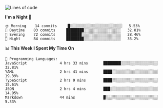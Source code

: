 <!--START_SECTION:waka-->
![Lines of code](https://img.shields.io/badge/From%20Hello%20World%20I%27ve%20Written-528293%20lines%20of%20code-blue)

**I'm a Night 🦉** 

```text
🌞 Morning    14 commits     █░░░░░░░░░░░░░░░░░░░░░░░░   5.53% 
🌆 Daytime    83 commits     ████████░░░░░░░░░░░░░░░░░   32.81% 
🌃 Evening    72 commits     ███████░░░░░░░░░░░░░░░░░░   28.46% 
🌙 Night      84 commits     ████████░░░░░░░░░░░░░░░░░   33.2%

```


📊 **This Week I Spent My Time On** 

```text
💬 Programming Languages: 
JavaScript               4 hrs 33 mins       ████████░░░░░░░░░░░░░░░░░   32.81% 
YAML                     2 hrs 41 mins       ████░░░░░░░░░░░░░░░░░░░░░   19.39% 
TypeScript               2 hrs 9 mins        ████░░░░░░░░░░░░░░░░░░░░░   15.61% 
JSON                     2 hrs 4 mins        ███░░░░░░░░░░░░░░░░░░░░░░   14.95% 
Markdown                 44 mins             █░░░░░░░░░░░░░░░░░░░░░░░░   5.33%

```


<!--END_SECTION:waka-->
